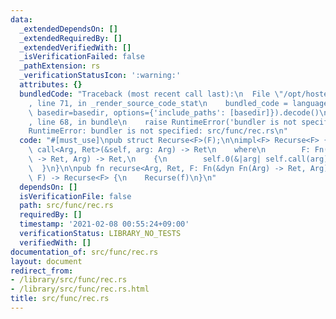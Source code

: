 ```yaml
---
data:
  _extendedDependsOn: []
  _extendedRequiredBy: []
  _extendedVerifiedWith: []
  _isVerificationFailed: false
  _pathExtension: rs
  _verificationStatusIcon: ':warning:'
  attributes: {}
  bundledCode: "Traceback (most recent call last):\n  File \"/opt/hostedtoolcache/Python/3.9.1/x64/lib/python3.9/site-packages/onlinejudge_verify/documentation/build.py\"\
    , line 71, in _render_source_code_stat\n    bundled_code = language.bundle(stat.path,\
    \ basedir=basedir, options={'include_paths': [basedir]}).decode()\n  File \"/opt/hostedtoolcache/Python/3.9.1/x64/lib/python3.9/site-packages/onlinejudge_verify/languages/user_defined.py\"\
    , line 68, in bundle\n    raise RuntimeError('bundler is not specified: {}'.format(path.as_posix()))\n\
    RuntimeError: bundler is not specified: src/func/rec.rs\n"
  code: "#[must_use]\npub struct Recurse<F>(F);\n\nimpl<F> Recurse<F> {\n    pub fn\
    \ call<Arg, Ret>(&self, arg: Arg) -> Ret\n    where\n        F: Fn(&dyn Fn(Arg)\
    \ -> Ret, Arg) -> Ret,\n    {\n        self.0(&|arg| self.call(arg), arg)\n  \
    \  }\n}\n\npub fn recurse<Arg, Ret, F: Fn(&dyn Fn(Arg) -> Ret, Arg) -> Ret>(f:\
    \ F) -> Recurse<F> {\n    Recurse(f)\n}\n"
  dependsOn: []
  isVerificationFile: false
  path: src/func/rec.rs
  requiredBy: []
  timestamp: '2021-02-08 00:55:24+09:00'
  verificationStatus: LIBRARY_NO_TESTS
  verifiedWith: []
documentation_of: src/func/rec.rs
layout: document
redirect_from:
- /library/src/func/rec.rs
- /library/src/func/rec.rs.html
title: src/func/rec.rs
---
```

